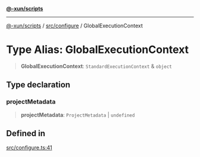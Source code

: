 [**@-xun/scripts**](../../../README.md)

***

[@-xun/scripts](../../../README.md) / [src/configure](../README.md) / GlobalExecutionContext

# Type Alias: GlobalExecutionContext

> **GlobalExecutionContext**: `StandardExecutionContext` & `object`

## Type declaration

### projectMetadata

> **projectMetadata**: `ProjectMetadata` \| `undefined`

## Defined in

[src/configure.ts:41](https://github.com/Xunnamius/xscripts/blob/f7b55e778c8646134a23d934fd2791d564a72b57/src/configure.ts#L41)
